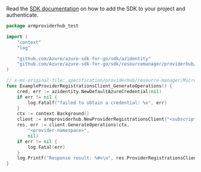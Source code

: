 Read the [SDK documentation](https://github.com/Azure/azure-sdk-for-go/blob/sdk%2Fresourcemanager%2Fproviderhub%2Farmproviderhub%2Fv0.2.0/sdk/resourcemanager/providerhub/armproviderhub/README.md) on how to add the SDK to your project and authenticate.

```go
package armproviderhub_test

import (
	"context"
	"log"

	"github.com/Azure/azure-sdk-for-go/sdk/azidentity"
	"github.com/Azure/azure-sdk-for-go/sdk/resourcemanager/providerhub/armproviderhub"
)

// x-ms-original-file: specification/providerhub/resource-manager/Microsoft.ProviderHub/stable/2020-11-20/examples/ProviderRegistrations_GenerateOperations.json
func ExampleProviderRegistrationsClient_GenerateOperations() {
	cred, err := azidentity.NewDefaultAzureCredential(nil)
	if err != nil {
		log.Fatalf("failed to obtain a credential: %v", err)
	}
	ctx := context.Background()
	client := armproviderhub.NewProviderRegistrationsClient("<subscription-id>", cred, nil)
	res, err := client.GenerateOperations(ctx,
		"<provider-namespace>",
		nil)
	if err != nil {
		log.Fatal(err)
	}
	log.Printf("Response result: %#v\n", res.ProviderRegistrationsClientGenerateOperationsResult)
}
```
